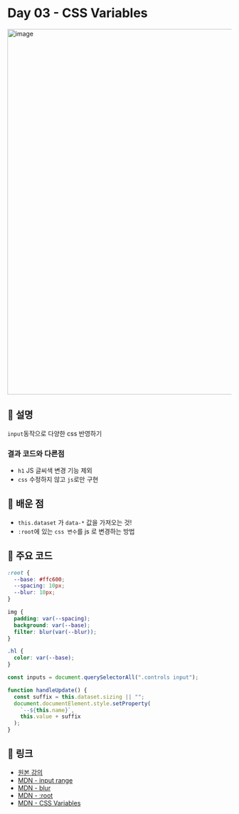 # Day 03 - CSS Variables

<img width="822" alt="image" src="https://github.com/user-attachments/assets/1c29b4cc-0472-44f3-b594-6005fd836032" />


## 📖 설명

`input`동작으로 다양한 css 반영하기
### 결과 코드와 다른점
  - `h1` JS 글씨색 변경 기능 제외
  - `css` 수정하지 않고 `js`로만 구현


## 📌 배운 점
- `this.dataset` 가 `data-*` 값을 가져오는 것!
- `:root`에 있는 `css 변수`를 js 로 변경하는 방법
 

## 🧩 주요 코드
```css
:root {
  --base: #ffc600;
  --spacing: 10px;
  --blur: 10px;
}

img {
  padding: var(--spacing);
  background: var(--base);
  filter: blur(var(--blur));
}

.hl {
  color: var(--base);
}
```
```js
const inputs = document.querySelectorAll(".controls input");

function handleUpdate() {
  const suffix = this.dataset.sizing || "";
  document.documentElement.style.setProperty(
    `--${this.name}`,
    this.value + suffix
  );
}
```


## 🔗 링크
- [원본 강의](https://courses.wesbos.com/account/access/68525af9003a1d49a04fd4c6/view/194130480)
- [MDN - input range](https://developer.mozilla.org/en-US/docs/Web/HTML/Reference/Elements/input/range)
- [MDN - blur](https://developer.mozilla.org/ko/docs/Web/CSS/filter-function/blur)
- [MDN - :root](https://developer.mozilla.org/ko/docs/Web/CSS/:root)
- [MDN - CSS Variables](https://developer.mozilla.org/en-US/docs/Web/CSS/--*)
